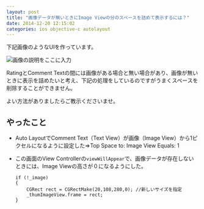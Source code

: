 ```yaml
---
layout: post
title: "画像データが無いときにImage Viewの分のスペースを詰めて表示するには？"
date: 2014-12-20 12:15:02
categories: ios objective-c autolayout
---
```

<p>下記画像のようなUIを作っています。</p>

<p><img src="https://i.stack.imgur.com/drxdPm.png" alt="画像の説明をここに入力"></p>

<p>RatingとComment Textの間には画像がある場合と無い場合があり、画像が無いときに表示を詰めたいと考え、下記の処理をしているのですがうまくスペースを削除することができません。</p>

<p>よい方法がありましたらご教示くださいませ。</p>

<h2>やったこと</h2>

<ul>
<li><p>Auto LayoutでComment Text（Text View）が画像（Image View）から1ピクセルになるように設定した⇒Top Space to: Image View Equals: 1</p></li>
<li><p>この画面のView Controllerの<code>viewWillAppear</code>で、画像データが存在しないときには、Image Viewの高さが０になるようにした。</p>

<pre><code>if (!_image)
{
    CGRect rect = CGRectMake(20,108,280,0); //新しいサイズを指定
    _thumImageView.frame = rect;
}
</code></pre></li>
</ul>
